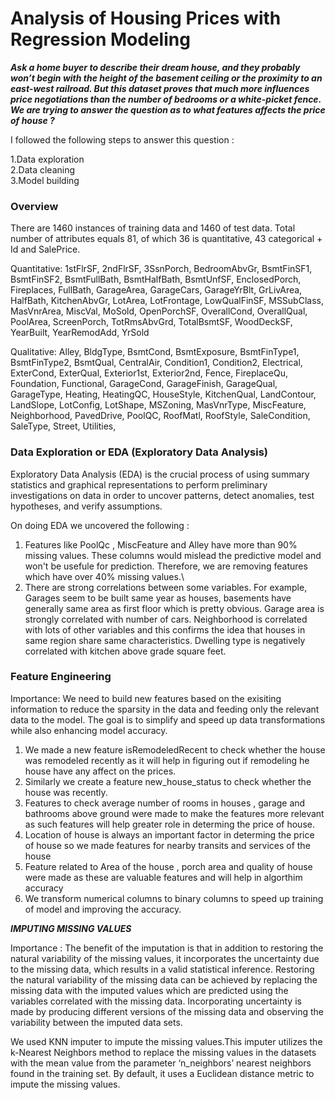 # Analysis of Housing Prices with Regression Modeling

***Ask a home buyer to describe their dream house, and they probably won’t begin with the height of the basement ceiling or the proximity to an east-west railroad. But this  dataset proves that much more influences price negotiations than the number of bedrooms or a white-picket fence.
We are trying to answer the question as to what features affects the price of house ?***

I followed the following steps to answer this question : 

1.Data exploration\
2.Data cleaning\
3.Model building

### Overview

There are 1460 instances of training data and 1460 of test data. Total number of attributes equals 81, of which 36 is quantitative, 43 categorical + Id and SalePrice.

Quantitative: 1stFlrSF, 2ndFlrSF, 3SsnPorch, BedroomAbvGr, BsmtFinSF1, BsmtFinSF2, BsmtFullBath, BsmtHalfBath, BsmtUnfSF, EnclosedPorch, Fireplaces, FullBath, GarageArea, GarageCars, GarageYrBlt, GrLivArea, HalfBath, KitchenAbvGr, LotArea, LotFrontage, LowQualFinSF, MSSubClass, MasVnrArea, MiscVal, MoSold, OpenPorchSF, OverallCond, OverallQual, PoolArea, ScreenPorch, TotRmsAbvGrd, TotalBsmtSF, WoodDeckSF, YearBuilt, YearRemodAdd, YrSold

Qualitative: Alley, BldgType, BsmtCond, BsmtExposure, BsmtFinType1, BsmtFinType2, BsmtQual, CentralAir, Condition1, Condition2, Electrical, ExterCond, ExterQual, Exterior1st, Exterior2nd, Fence, FireplaceQu, Foundation, Functional, GarageCond, GarageFinish, GarageQual, GarageType, Heating, HeatingQC, HouseStyle, KitchenQual, LandContour, LandSlope, LotConfig, LotShape, MSZoning, MasVnrType, MiscFeature, Neighborhood, PavedDrive, PoolQC, RoofMatl, RoofStyle, SaleCondition, SaleType, Street, Utilities,



### Data Exploration or EDA (Exploratory Data Analysis)

Exploratory Data Analysis (EDA) is the crucial process of using summary statistics and graphical representations to perform preliminary investigations on data in order to uncover patterns, detect anomalies, test hypotheses, and verify assumptions.

On doing EDA we uncovered the following :

1. Features like PoolQc , MiscFeature and Alley have more than 90% missing values. These columns would mislead the predictive model and won't be usefule for prediction. Therefore, we are removing features which have over 40% missing values.\
2. There are strong correlations between some variables. For example, Garages seem to be built same year as houses, basements have generally same area as first floor which is pretty obvious. Garage area is strongly correlated with number of cars. Neighborhood is correlated with lots of other variables and this confirms the idea that houses in same region share same characteristics. Dwelling type is negatively correlated with kitchen above grade square feet.

### Feature Engineering

Importance: We need to build new features based on the exisiting information to reduce the sparsity in the data and feeding only the relevant data to the model. The goal is to simplify and speed up data transformations while also enhancing model accuracy.

1. We made a new feature isRemodeledRecent to check whether the house was remodeled recently as it will help in figuring out if remodeling he house have any affect on the prices.
2. Similarly we create a feature new_house_status to check whether the house was recently.
3. Features to check average number of rooms in houses , garage and bathrooms above ground were made to make the features more relevant as such features will help greater role in determing the price of house.
4. Location of house is always an important factor in determing the price of house so we made features for nearby transits and services of the house
5. Feature related to Area of the house , porch area and quality of house were made as these are valuable features and will help in algorthim accuracy
6. We transform numerical columns to binary columns to speed up training of model and improving the accuracy.

***IMPUTING MISSING VALUES***

Importance : The benefit of the  imputation is that in addition to restoring the natural variability of the missing values, it incorporates the uncertainty due to the missing data, which results in a valid statistical inference. Restoring the natural variability of the missing data can be achieved by replacing the missing data with the imputed values which are predicted using the variables correlated with the missing data. Incorporating uncertainty is made by producing different versions of the missing data and observing the variability between the imputed data sets.

We used KNN imputer to impute the missing values.This imputer utilizes the k-Nearest Neighbors method to replace the missing values in the datasets with the mean value from the parameter ‘n_neighbors’ nearest neighbors found in the training set. By default, it uses a Euclidean distance metric to impute the missing values.
